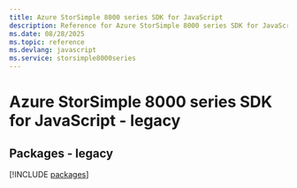 ```yaml
---
title: Azure StorSimple 8000 series SDK for JavaScript
description: Reference for Azure StorSimple 8000 series SDK for JavaScript
ms.date: 08/28/2025
ms.topic: reference
ms.devlang: javascript
ms.service: storsimple8000series
---
```

# Azure StorSimple 8000 series SDK for JavaScript - legacy
## Packages - legacy
[!INCLUDE [packages](storsimple-8000-series-index.md)]